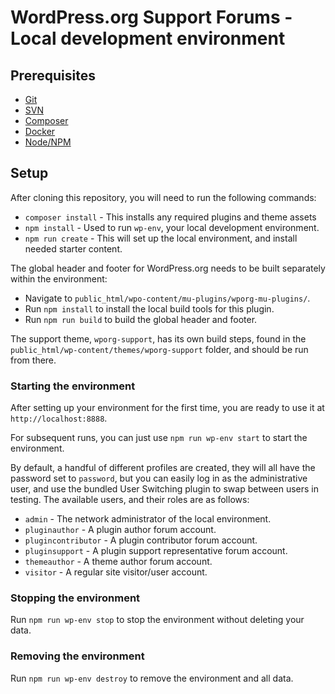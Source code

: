 WordPress.org Support Forums - Local development environment
========================

## Prerequisites
- [Git](https://git-scm.com/)
- [SVN](https://subversion.apache.org/)
- [Composer](https://getcomposer.org/)
- [Docker](https://www.docker.com/products/docker-desktop)
- [Node/NPM](https://nodejs.org/)

## Setup
After cloning this repository, you will need to run the following commands:
- `composer install` - This installs any required plugins and theme assets
- `npm install` - Used to run `wp-env`, your local development environment.
- `npm run create` - This will set up the local environment, and install needed starter content.

The global header and footer for WordPress.org needs to be built separately within the environment:
- Navigate to `public_html/wpo-content/mu-plugins/wporg-mu-plugins/`.
- Run `npm install` to install the local build tools for this plugin.
- Run `npm run build` to build the global header and footer.

The support theme, `wporg-support`, has its own build steps, found in the `public_html/wp-content/themes/wporg-support` folder, and should be run from there.

### Starting the environment
After setting up your environment for the first time, you are ready to use it at `http://localhost:8888`.

For subsequent runs, you can just use `npm run wp-env start` to start the environment.

By default, a handful of different profiles are created, they will all have the password set to `password`, but you can easily log in as the administrative user, and use the bundled User Switching plugin to swap between users in testing. The available users, and their roles are as follows:
- `admin` - The network administrator of the local environment.
- `pluginauthor` - A plugin author forum account.
- `plugincontributor` - A plugin contributor forum account.
- `pluginsupport` - A plugin support representative forum account.
- `themeauthor` - A theme author forum account.
- `visitor` - A regular site visitor/user account.

### Stopping the environment
Run `npm run wp-env stop` to stop the environment without deleting your data.

### Removing the environment
Run `npm run wp-env destroy` to remove the environment and all data.
